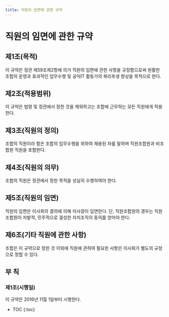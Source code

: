 ```yaml
---
title: 직원의 임면에 관한 규약
---
```


# 직원의 임면에 관한 규약

## 제1조(목적)

이 규약은 정관 제59조제2항에 의거 직원의 임면에 관한 사항을 규정함으로써 원활한 조합의 운영과 효과적인 업무수행 및 공익IT 활동가의 복리후생 향상을 목적으로 한다.

## 제2조(적용범위)

이 규약은 법령 및 정관에서 정한 것을 제외하고는 조합에 근무하는 모든 직원에게 적용한다.

## 제3조(직원의 정의)

조합의 직원이라 함은 조합의 업무수행을 위하여 채용된 자를 말하며 직원조합원과 비조합원 직원을 포함한다.

## 제4조(직원의 의무)

조합의 직원은 정관에서 정한 목적을 성실히 수행하여야 한다.

## 제5조(직원의 임면)

직원의 임면은 이사회의 결의에 의해 이사장이 임면한다. 단, 직원조합원의 경우는 직원조합원이 자발적, 민주적으로 결성한 자치조직의 동의를 얻어야 한다.

## 제6조(기타 직원에 관한 사항)

조합은 이 규약으로 정한 것 이외에 직원에 관하여 필요한 사항은 이사회가 별도의 규정으로 정할 수 있다.

## 부 칙

### 제1조(시행일)

이 규약은 2016년 11월 1일부터 시행한다.

* TOC
{:toc}
